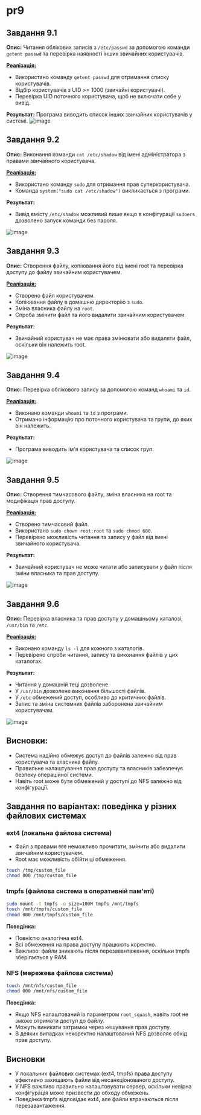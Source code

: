 # pr9

## Завдання 9.1
**Опис:** Читання облікових записів з `/etc/passwd` за допомогою команди `getent passwd` та перевірка наявності інших звичайних користувачів.

**[Реалізація:](https://github.com/VladHume/pr9/blob/main/task9_1.c)**
- Використано команду `getent passwd` для отримання списку користувачів.
- Відбір користувачів з UID >= 1000 (звичайні користувачі).
- Перевірка UID поточного користувача, щоб не включати себе у вивід.

**Результат:**
Програма виводить список інших звичайних користувачів у системі.
![image](https://github.com/user-attachments/assets/bb78ea5f-95bc-4de3-bc96-d42d11c1283e)

## Завдання 9.2
**Опис:** Виконання команди `cat /etc/shadow` від імені адміністратора з правами звичайного користувача.

**[Реалізація:](https://github.com/VladHume/pr9/blob/main/task9_2.c)**
- Використано команду `sudo` для отримання прав суперкористувача.
- Команда `system("sudo cat /etc/shadow")` викликається з програми.

**Результат:**
- Вивід вмісту `/etc/shadow` можливий лише якщо в конфігурації `sudoers` дозволено запуск команди без пароля.

![image](https://github.com/user-attachments/assets/c9b60e57-6957-46e7-9734-e099c28f63aa)

## Завдання 9.3
**Опис:** Створення файлу, копіювання його від імені root та перевірка доступу до файлу звичайним користувачем.

**[Реалізація:](https://github.com/VladHume/pr9/blob/main/task9_3.c)**
- Створено файл користувачем.
- Копіювання файлу в домашню директорію з `sudo`.
- Зміна власника файлу на `root`.
- Спроба змінити файл та його видалити звичайним користувачем.

**Результат:**
- Звичайний користувач не має права змінювати або видаляти файл, оскільки він належить root.

![image](https://github.com/user-attachments/assets/a14e42b4-a79a-48dd-b33d-b1fe80b7b0cf)

## Завдання 9.4
**Опис:** Перевірка облікового запису за допомогою команд `whoami` та `id`.

**[Реалізація:](https://github.com/VladHume/pr9/blob/main/task9_4.c)**
- Виконано команди `whoami` та `id` з програми.
- Отримано інформацію про поточного користувача та групи, до яких він належить.

**Результат:**
- Програма виводить ім'я користувача та список груп.

![image](https://github.com/user-attachments/assets/941ee8ce-3c51-4872-8abc-b011e74997a8)

## Завдання 9.5
**Опис:** Створення тимчасового файлу, зміна власника на root та модифікація прав доступу.

**[Реалізація:](https://github.com/VladHume/pr9/blob/main/task9_5.c)**
- Створено тимчасовий файл.
- Використано `sudo chown root:root` та `sudo chmod 600`.
- Перевірено можливість читання та запису у файл від імені звичайного користувача.

**Результат:**
- Звичайний користувач не може читати або записувати у файл після зміни власника та прав доступу.

![image](https://github.com/user-attachments/assets/392e7afa-6faf-434f-8f66-0b4206e88b77)

## Завдання 9.6
**Опис:** Перевірка власника та прав доступу у домашньому каталозі, `/usr/bin` та `/etc`.

**[Реалізація:](https://github.com/VladHume/pr9/blob/main/task9_6.c)**
- Виконано команду `ls -l` для кожного з каталогів.
- Перевірено спроби читання, запису та виконання файлів у цих каталогах.

**Результат:**
- Читання у домашній теці дозволене.
- У `/usr/bin` дозволене виконання більшості файлів.
- У `/etc` обмежений доступ, особливо до критичних файлів.
- Запис та зміна системних файлів заборонена звичайним користувачам.

![image](https://github.com/user-attachments/assets/0794cdef-7816-440e-b8fb-93ed3ed506fc)

## Висновки:
- Система надійно обмежує доступ до файлів залежно від прав користувача та власника файлу.
- Правильне налаштування прав доступу та власників забезпечує безпеку операційної системи.
- Навіть root може бути обмежений у доступі до NFS залежно від конфігурації.


## Завдання по варіантах: поведінка у різних файлових системах

### ext4 (локальна файлова система)
- Файл з правами `000` неможливо прочитати, змінити або видалити звичайним користувачем.
- Root має можливість обійти ці обмеження.
```bash
touch /tmp/custom_file
chmod 000 /tmp/custom_file
```

### tmpfs (файлова система в оперативній пам'яті)
```bash
sudo mount -t tmpfs -o size=100M tmpfs /mnt/tmpfs
touch /mnt/tmpfs/custom_file
chmod 000 /mnt/tmpfs/custom_file
```
**Поведінка:**
- Повністю аналогічна ext4.
- Всі обмеження на права доступу працюють коректно.
- Важливо: файли зникають після перезавантаження, оскільки tmpfs зберігається у RAM.

### NFS (мережева файлова система)
```bash
touch /mnt/nfs/custom_file
chmod 000 /mnt/nfs/custom_file
```
**Поведінка:**
- Якщо NFS налаштований із параметром `root_squash`, навіть root не зможе отримати доступ до файлу.
- Можуть виникати затримки через кешування прав доступу.
- В деяких випадках некоректно налаштований NFS дозволяє обхід прав доступу.

## Висновки

- У локальних файлових системах (ext4, tmpfs) права доступу ефективно захищають файли від несанкціонованого доступу.
- У NFS важливо правильно налаштовувати сервер, оскільки невірна конфігурація може призвести до обходу обмежень.
- Поведінка tmpfs відповідає ext4, але файли втрачаються після перезавантаження.
